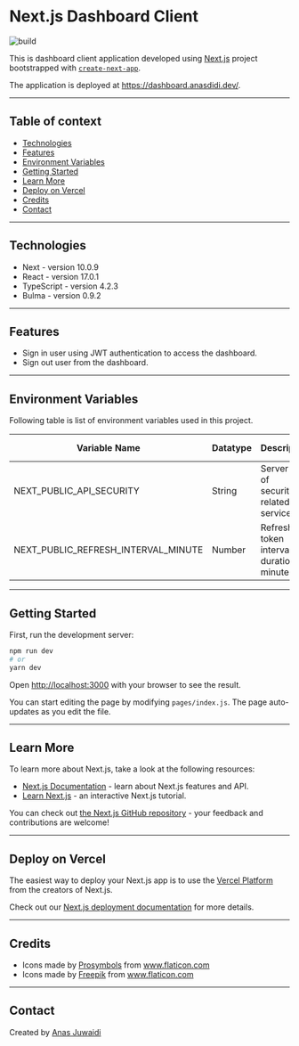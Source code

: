 # Next.js Dashboard Client

![build](https://github.com/anas-didi95/nextjs-dashboard-client/workflows/build/badge.svg)

This is dashboard client application developed using [Next.js](https://nextjs.org/) project bootstrapped with [`create-next-app`](https://github.com/vercel/next.js/tree/canary/packages/create-next-app).

The application is deployed at https://dashboard.anasdidi.dev/.

---

## Table of context
* [Technologies](#technologies)
* [Features](#features)
* [Environment Variables](#environment-variables)
* [Getting Started](#getting-started)
* [Learn More](#learn-more)
* [Deploy on Vercel](#deploy-on-vercel)
* [Credits](#credits)
* [Contact](#contact)

---

## Technologies

* Next - version 10.0.9
* React - version 17.0.1
* TypeScript - version 4.2.3
* Bulma - version 0.9.2

---

## Features

* Sign in user using JWT authentication to access the dashboard.
* Sign out user from the dashboard.

---

## Environment Variables
Following table is list of environment variables used in this project.

| Variable Name | Datatype | Description | Default Value |
| --- | --- | --- | --- |
| NEXT_PUBLIC_API_SECURITY | String | Server URL of security-related service | |
| NEXT_PUBLIC_REFRESH_INTERVAL_MINUTE | Number | Refresh token interval duration (in minutes) | 20 |

---

## Getting Started

First, run the development server:

```bash
npm run dev
# or
yarn dev
```

Open [http://localhost:3000](http://localhost:3000) with your browser to see the result.

You can start editing the page by modifying `pages/index.js`. The page auto-updates as you edit the file.

---

## Learn More

To learn more about Next.js, take a look at the following resources:

- [Next.js Documentation](https://nextjs.org/docs) - learn about Next.js features and API.
- [Learn Next.js](https://nextjs.org/learn) - an interactive Next.js tutorial.

You can check out [the Next.js GitHub repository](https://github.com/vercel/next.js/) - your feedback and contributions are welcome!

---

## Deploy on Vercel

The easiest way to deploy your Next.js app is to use the [Vercel Platform](https://vercel.com/import?utm_medium=default-template&filter=next.js&utm_source=create-next-app&utm_campaign=create-next-app-readme) from the creators of Next.js.

Check out our [Next.js deployment documentation](https://nextjs.org/docs/deployment) for more details.

---

## Credits

* Icons made by <a href="https://www.flaticon.com/authors/prosymbols" title="Prosymbols">Prosymbols</a> from <a href="https://www.flaticon.com/" title="Flaticon"> www.flaticon.com</a>
* Icons made by <a href="https://www.flaticon.com/authors/freepik" title="Freepik">Freepik</a> from <a href="https://www.flaticon.com/" title="Flaticon"> www.flaticon.com</a>

---

## Contact

Created by [Anas Juwaidi](mailto:anas.didi95@gmail.com)
